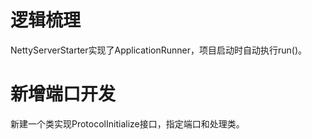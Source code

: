 # 逻辑梳理
NettyServerStarter实现了ApplicationRunner，项目启动时自动执行run()。

# 新增端口开发
新建一个类实现ProtocolInitialize接口，指定端口和处理类。

